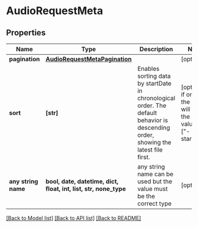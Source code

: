 # AudioRequestMeta


## Properties
Name | Type | Description | Notes
------------ | ------------- | ------------- | -------------
**pagination** | [**AudioRequestMetaPagination**](AudioRequestMetaPagination.md) |  | [optional] 
**sort** | **[str]** | Enables sorting data by startDate in chronological order. The default behavior is descending order, showing the latest file first.  | [optional]  if omitted the server will use the default value of ["-startDate"]
**any string name** | **bool, date, datetime, dict, float, int, list, str, none_type** | any string name can be used but the value must be the correct type | [optional]

[[Back to Model list]](../README.md#documentation-for-models) [[Back to API list]](../README.md#documentation-for-api-endpoints) [[Back to README]](../README.md)


